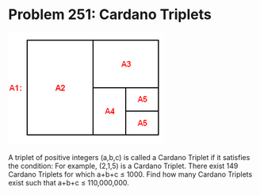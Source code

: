 # Problem 251: Cardano Triplets

![problem](problem.gif)

A triplet of positive integers (a,b,c) is called a Cardano Triplet if it
satisfies the condition: For example, (2,1,5) is a Cardano Triplet.
There exist 149 Cardano Triplets for which a+b+c ≤ 1000. Find how many
Cardano Triplets exist such that a+b+c ≤ 110,000,000.